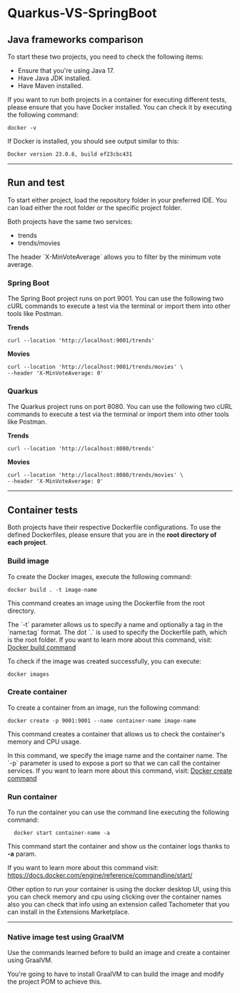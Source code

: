 # Quarkus-VS-SpringBoot

## Java frameworks comparison

To start these two projects, you need to check the following items:

- Ensure that you're using Java 17.
- Have Java JDK installed.
- Have Maven installed.

If you want to run both projects in a container for executing different tests, please ensure that you have Docker installed. You can check it by executing the following command:

```shell
docker -v
```

If Docker is installed, you should see output similar to this:

```shell
Docker version 23.0.6, build ef23cbc431
```

---

## Run and test

To start either project, load the repository folder in your preferred IDE. You can load either the root folder or the specific project folder.

Both projects have the same two services:

- trends
- trends/movies

The header \`X-MinVoteAverage\` allows you to filter by the minimum vote average.

### Spring Boot

The Spring Boot project runs on port 9001. You can use the following two cURL commands to execute a test via the terminal or import them into other tools like Postman.

**Trends**
```shell
curl --location 'http://localhost:9001/trends'
```

**Movies**
```shell
curl --location 'http://localhost:9001/trends/movies' \
--header 'X-MinVoteAverage: 0'
```

### Quarkus

The Quarkus project runs on port 8080. You can use the following two cURL commands to execute a test via the terminal or import them into other tools like Postman.

**Trends**
```shell
curl --location 'http://localhost:8080/trends'
```

**Movies**
```shell
curl --location 'http://localhost:8080/trends/movies' \
--header 'X-MinVoteAverage: 0'
```

---

## Container tests

Both projects have their respective Dockerfile configurations. To use the defined Dockerfiles, please ensure that you are in the **root directory of each project**.

### Build image

To create the Docker images, execute the following command:

```shell
docker build . -t image-name
```

This command creates an image using the Dockerfile from the root directory.

The \`-t\` parameter allows us to specify a name and optionally a tag in the \`name:tag\` format. The dot \`.\` is used to specify the Dockerfile path, which is the root folder. If you want to learn more about this command, visit: [Docker build command](https://docs.docker.com/engine/reference/commandline/build/)

To check if the image was created successfully, you can execute:

```shell
docker images
```

### Create container

To create a container from an image, run the following command:

```shell
docker create -p 9001:9001 --name container-name image-name
```

This command creates a container that allows us to check the container's memory and CPU usage.

In this command, we specify the image name and the container name. The \`-p\` parameter is used to expose a port so that we can call the container services. If you want to learn more about this command, visit: [Docker create command](https://docs.docker.com/engine/reference/commandline/create/)

### Run container 

To run the container you can use the command line executing the following command:

``` shell
  docker start container-name -a
```

This command start the container and show us the container logs thanks to **-a** param.

If you want to learn more about this command visit: https://docs.docker.com/engine/reference/commandline/start/


Other option to run your container is using the docker desktop UI, using this you can check memory and cpu using clicking over the container names also you can check that info using an extension called Tachometer that you can install in the Extensions Marketplace.

--- 

### Native image test using GraalVM

Use the commands learned before to build an image and create a container using GraalVM.

You're going to have to install GraalVM to can build the image and modify the project POM to achieve this.

